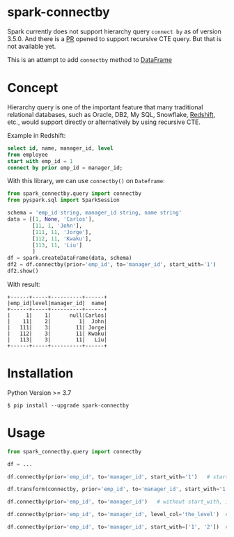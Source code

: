 # spark-connectby
Spark currently does not support hierarchy query `connect by` as of version 3.5.0. 
And there is a [PR](https://github.com/apache/spark/pull/40744) opened to support recursive CTE query. But that is not available yet.  

This is an attempt to add `connectby` method to [DataFrame](https://spark.apache.org/docs/latest/api/python/reference/pyspark.sql/api/pyspark.sql.DataFrame.html)

# Concept 
Hierarchy query is one of the important feature that many traditional relational databases, such as Oracle, DB2, My SQL, 
Snowflake, [Redshift](https://docs.aws.amazon.com/redshift/latest/dg/r_CONNECT_BY_clause.html), etc.,
would support directly or alternatively by using recursive CTE. 

Example in Redshift:
```sql
select id, name, manager_id, level
from employee
start with emp_id = 1
connect by prior emp_id = manager_id;
```

With this library, we can use `connectby()` on `Dateframe`:
```python
from spark_connectby.query import connectby
from pyspark.sql import SparkSession

schema = 'emp_id string, manager_id string, name string'
data = [[1, None, 'Carlos'],
        [11, 1, 'John'],
        [111, 11, 'Jorge'],
        [112, 11, 'Kwaku'],
        [113, 11, 'Liu']
        ]
df = spark.createDataFrame(data, schema)
df2 = df.connectby(prior='emp_id', to='manager_id', start_with='1')
df2.show()
```
With result:
```
+------+-----+----------+------+
|emp_id|level|manager_id|  name|
+------+-----+----------+------+
|     1|    1|      null|Carlos|
|    11|    2|         1|  John|
|   111|    3|        11| Jorge|
|   112|    3|        11| Kwaku|
|   113|    3|        11|   Liu|
+------+-----+----------+------+
```

# Installation
Python Version >= 3.7 
```
$ pip install --upgrade spark-connectby
```

# Usage
```python
from spark_connectby.query import connectby

df = ...

df.connectby(prior='emp_id', to='manager_id', start_with='1')   # start_with `emp_id` as 1

df.transform(connectby, prior='emp_id', to='manager_id', start_with='1')   # or by using df.transform() method

df.connectby(prior='emp_id', to='manager_id')   # without start_with, it will go through each node

df.connectby(prior='emp_id', to='manager_id', level_col='the_level')  # level column name other than `level`

df.connectby(prior='emp_id', to='manager_id', start_with=['1', '2'])  # start_with a list of top nodes ids. 

```


